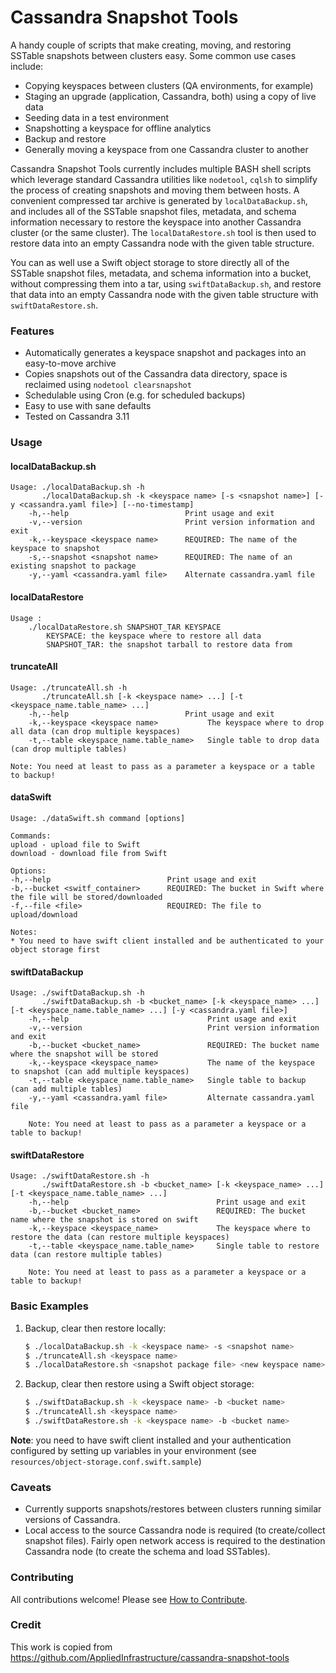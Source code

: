 # Cassandra Snapshot Tools 

A handy couple of scripts that make creating, moving, and restoring SSTable snapshots between clusters easy.  Some common use cases include:
* Copying keyspaces between clusters (QA environments, for example)
* Staging an upgrade (application, Cassandra, both) using a copy of live data
* Seeding data in a test environment
* Snapshotting a keyspace for offline analytics
* Backup and restore
* Generally moving a keyspace from one Cassandra cluster to another

Cassandra Snapshot Tools currently includes multiple BASH shell scripts which leverage standard Cassandra utilities like `nodetool`, `cqlsh` to simplify the process of creating snapshots and moving them between hosts.  A convenient compressed tar archive is generated by `localDataBackup.sh`, and includes all of the SSTable snapshot files, metadata, and schema information necessary to restore the keyspace into another Cassandra cluster (or the same cluster).  The `localDataRestore.sh` tool is then used to restore data into an empty Cassandra node with the given table structure.

You can as well use a Swift object storage to store directly all of the SSTable snapshot files, metadata, and schema information into a bucket, without compressing them into a tar, using `swiftDataBackup.sh`, and restore that data into an empty Cassandra node with the given table structure with `swiftDataRestore.sh`.

### Features
* Automatically generates a keyspace snapshot and packages into an easy-to-move archive
* Copies snapshots out of the Cassandra data directory, space is reclaimed using `nodetool clearsnapshot`
* Schedulable using Cron (e.g. for scheduled backups)
* Easy to use with sane defaults
* Tested on Cassandra 3.11

### Usage
#### localDataBackup.sh

    Usage: ./localDataBackup.sh -h
           ./localDataBackup.sh -k <keyspace name> [-s <snapshot name>] [-y <cassandra.yaml file>] [--no-timestamp]
        -h,--help                          Print usage and exit
        -v,--version                       Print version information and exit
        -k,--keyspace <keyspace name>      REQUIRED: The name of the keyspace to snapshot
        -s,--snapshot <snapshot name>      REQUIRED: The name of an existing snapshot to package
        -y,--yaml <cassandra.yaml file>    Alternate cassandra.yaml file

#### localDataRestore

    Usage : 
        ./localDataRestore.sh SNAPSHOT_TAR KEYSPACE
            KEYSPACE: the keyspace where to restore all data
            SNAPSHOT_TAR: the snapshot tarball to restore data from

#### truncateAll

    Usage: ./truncateAll.sh -h
           ./truncateAll.sh [-k <keyspace name> ...] [-t <keyspace_name.table_name> ...]
        -h,--help                          Print usage and exit
        -k,--keyspace <keyspace name>           The keyspace where to drop all data (can drop multiple keyspaces)
        -t,--table <keyspace_name.table_name>   Single table to drop data (can drop multiple tables)

    Note: You need at least to pass as a parameter a keyspace or a table to backup!

#### dataSwift

    Usage: ./dataSwift.sh command [options]

    Commands:
    upload - upload file to Swift
    download - download file from Swift

    Options:
    -h,--help                          Print usage and exit
    -b,--bucket <switf_container>      REQUIRED: The bucket in Swift where the file will be stored/downloaded
    -f,--file <file>                   REQUIRED: The file to upload/download

    Notes:
    * You need to have swift client installed and be authenticated to your object storage first

#### swiftDataBackup

    Usage: ./swiftDataBackup.sh -h
           ./swiftDataBackup.sh -b <bucket_name> [-k <keyspace_name> ...] [-t <keyspace_name.table_name> ...] [-y <cassandra.yaml file>]
        -h,--help                               Print usage and exit
        -v,--version                            Print version information and exit
        -b,--bucket <bucket_name>               REQUIRED: The bucket name where the snapshot will be stored
        -k,--keyspace <keyspace_name>           The name of the keyspace to snapshot (can add multiple keyspaces)
        -t,--table <keyspace_name.table_name>   Single table to backup (can add multiple tables)
        -y,--yaml <cassandra.yaml file>         Alternate cassandra.yaml file

        Note: You need at least to pass as a parameter a keyspace or a table to backup!

#### swiftDataRestore

    Usage: ./swiftDataRestore.sh -h
           ./swiftDataRestore.sh -b <bucket_name> [-k <keyspace_name> ...] [-t <keyspace_name.table_name> ...]
        -h,--help                                 Print usage and exit
        -b,--bucket <bucket_name>                 REQUIRED: The bucket name where the snapshot is stored on swift
        -k,--keyspace <keyspace_name>             The keyspace where to restore the data (can restore multiple keyspaces)
        -t,--table <keyspace_name.table_name>     Single table to restore data (can restore multiple tables)

        Note: You need at least to pass as a parameter a keyspace or a table to backup!

### Basic Examples

1. Backup, clear then restore locally:

    ```sh
    $ ./localDataBackup.sh -k <keyspace name> -s <snapshot name>
    $ ./truncateAll.sh <keyspace name> 
    $ ./localDataRestore.sh <snapshot package file> <new keyspace name>
    ```

2. Backup, clear then restore using a Swift object storage:

    ```sh
    $ ./swiftDataBackup.sh -k <keyspace name> -b <bucket name>
    $ ./truncateAll.sh <keyspace name> 
    $ ./swiftDataRestore.sh -k <keyspace name> -b <bucket name>
    ```

**Note**: you need to have swift client installed and your authentication configured by setting up variables in your environment (see `resources/object-storage.conf.swift.sample`)

### Caveats
* Currently supports snapshots/restores between clusters running similar versions of Cassandra.
* Local access to the source Cassandra node is required (to create/collect snapshot files).  Fairly open network access is required to the destination Cassandra node (to create the schema and load SSTables).

### Contributing
All contributions welcome!  Please see [How to Contribute](CONTRIBUTING.md).

### Credit

This work is copied from https://github.com/AppliedInfrastructure/cassandra-snapshot-tools
